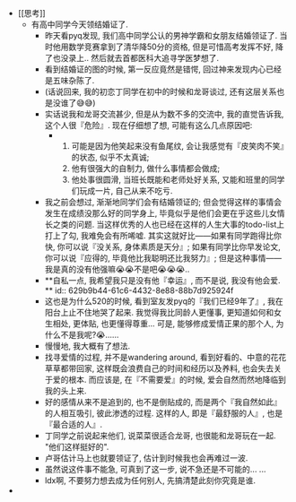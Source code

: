 - [[思考]]
	- 有高中同学今天领结婚证了.
		- 昨天看pyq发现, 我们高中同学公认的男神学霸和女朋友结婚领证了. 当时他用数学竞赛拿到了清华降50分的资格, 但是可惜高考发挥不好, 降了也没录上.. 然后就去首都医科大追寻学医梦想了.
		- 看到结婚证的图的时候, 第一反应竟然是错愕, 回过神来发现内心已经是五味杂陈了.
		- (话说回来, 我的初恋丁同学在初中的时候和龙哥谈过, 还有这层关系也是没谁了😅😅)
		- 实话说我和龙哥交流甚少, 但是从为数不多的交流中, 我的直觉告诉我, 这个人很『危险』. 现在仔细想了想, 可能有这么几点原因吧:
			- 1. 可能是因为他笑起来没有鱼尾纹, 会让我感觉有『皮笑肉不笑』的状态, 似乎不太真诚;
			  2. 他有很强大的自制力, 做什么事情都会做成;
			  3. 他处事很圆滑, 当班长既能和老师处好关系, 又能和班里的同学们玩成一片, 自己从来不吃亏.
		- 我之前会想过, 渐渐地同学们会有结婚领证的; 但会觉得这样的事情会发生在成绩没那么好的同学身上, 毕竟似乎是他们会更在乎这些儿女情长之类的问题. 当这样优秀的人也已经在这样的人生大事的todo-list上打上了勾, 我难免会有所唏嘘. 其实这就好比——如果有同学跑得比你快, 你可以说『没关系, 身体素质是天分』; 如果有同学比你早发论文, 你可以说『应得的, 毕竟他比我聪明还比我努力』; 但是这种事情——我是真的没有他强嘛😭😭不是吧😭😭😭..
		- **自私一点, 我希望我只是没有他『幸运』, 而不是说, 我没有他会爱. **
		  id:: 629b9b44-61c6-4432-8e88-88b7d925924f
		- 这也是为什么520的时候, 看到室友发pyq的『我们已经9年了』, 我在阳台上止不住地哭了起来. 我觉得我比同龄人更懂事, 更知道如何和女生相处, 更体贴, 也更懂得尊重… 可是, 能够修成爱情正果的那个人, 为什么不是我呢?😭……
		- 慢慢地, 我大概有了想法.
		- 找寻爱情的过程, 并不是wandering around, 看到好看的、中意的花花草草都带回家, 这样既会浪费自己的时间和经历以及养料, 也会失去关于爱的根本. 而应该是, 在『不需要爱』的时候, 爱会自然而然地降临到我的头上来.
		- 好的感情从来不是追到的, 也不是倒贴成的, 而是两个『我自然如此』的人相互吸引, 彼此渗透的过程. 这样的人, 即是『最舒服的人』, 也是『最合适的人』.
		- 丁同学之前说起来他们, 说菜菜很适合龙哥, 也很能和龙哥玩在一起. "他们这样挺好的".
		- 卢哥估计马上也就要领证了,  估计到时候我也会再难过一波.
		- 虽然说这件事不能急, 可真到了这一步, 说不急还是不可能的... ...
		- ldx啊, 不要努力想去成为任何别人, 先搞清楚此刻你究竟是谁.
-